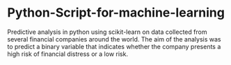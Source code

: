 # Python-Script-for-machine-learning
Predictive analysis in python using scikit-learn on data collected from several financial companies around the world. The aim of the analysis was to predict a binary variable that indicates whether the company presents a high risk of financial distress or a low risk.
